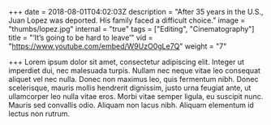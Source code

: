 +++
date = 2018-08-01T04:02:03Z
description = "After 35 years in the U.S., Juan Lopez was deported. His family faced a difficult choice."
image = "thumbs/lopez.jpg"
internal = "true"
tags = ["Editing", "Cinematography"]
title = "‘It’s going to be hard to leave’"
vid = "https://www.youtube.com/embed/W9UzO0gLe7Q"
weight = "7"

+++
Lorem ipsum dolor sit amet, consectetur adipiscing elit. Integer ut imperdiet dui, nec malesuada turpis. Nullam nec neque vitae leo consequat aliquet vel nec nulla. Donec non maximus leo, quis fermentum nibh. Donec scelerisque, mauris mollis hendrerit dignissim, justo urna feugiat ante, ut ullamcorper leo nulla vitae eros. Morbi vitae semper ligula, eu suscipit nunc. Mauris sed convallis odio. Aliquam non lacus nibh. Aliquam elementum id lectus non rutrum.